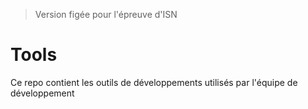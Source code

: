 > Version figée pour l'épreuve d'ISN

# Tools
Ce repo contient les outils de développements utilisés par l'équipe de développement
